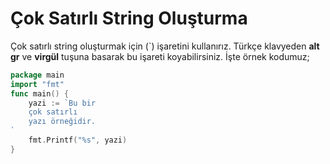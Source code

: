 # Çok Satırlı String Oluşturma

Çok satırlı string oluşturmak için \(\`\) işaretini kullanırız. Türkçe klavyeden **alt gr** ve **virgül** tuşuna basarak bu işareti koyabilirsiniz. İşte örnek kodumuz;

```go
package main
import "fmt"
func main() {
    yazi := `Bu bir
    çok satırlı
    yazı örneğidir.
`
    fmt.Printf("%s", yazi)
}
```

